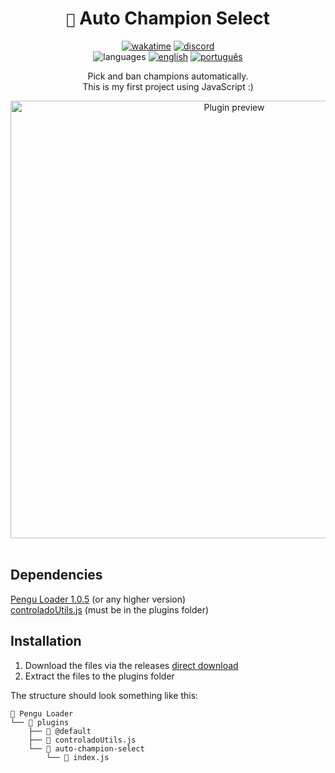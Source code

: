 <div align="center">

# `🐧` Auto Champion Select <br>

[![wakatime](https://wakatime.com/badge/user/89c5e1c8-9e67-43ef-bd0e-3ff9a4fde5e2/project/31fa1001-e2a3-4631-ae24-be1ddc46f7a6.svg)](https://wakatime.com/89c5e1c8-9e67-43ef-bd0e-3ff9a4fde5e2)
[![discord](https://img.shields.io/badge/Discord-%235865F2.svg?style=flat&logo=discord&logoColor=white&color=blue)](https://discordapp.com/users/854886148455399436) <br>
![languages](https://img.shields.io/badge/Documentation-gray)
[![english](https://img.shields.io/badge/-English-blue)](README.md)
[![português](https://img.shields.io/badge/-Português%20Brasileiro-blue)](README.BR.md)

Pick and ban champions automatically. <br>
This is my first project using JavaScript :)

<img src="https://github.com/controlado/auto-champion-select/assets/71716568/a49b84be-54c0-4095-9fd6-aecabb063bae" width="700" alt="Plugin preview">

</div>
<br>

## Dependencies

[Pengu Loader 1.0.5](https://github.com/PenguLoader/PenguLoader) (or any higher version) <br>
[controladoUtils.js](https://github.com/controlado/pengu-plugins/blob/master/controladoUtils.js) (must be in the plugins folder)

## Installation

1. Download the files via the releases [direct download](https://github.com/controlado/auto-champion-select/releases/latest/download/auto-champion-select.zip)
2. Extract the files to the plugins folder

The structure should look something like this:

```
📂 Pengu Loader
└── 📂 plugins
    ├── 📂 @default
    ├── 📄 controladoUtils.js
    └── 📂 auto-champion-select
        └── 📄 index.js
```
